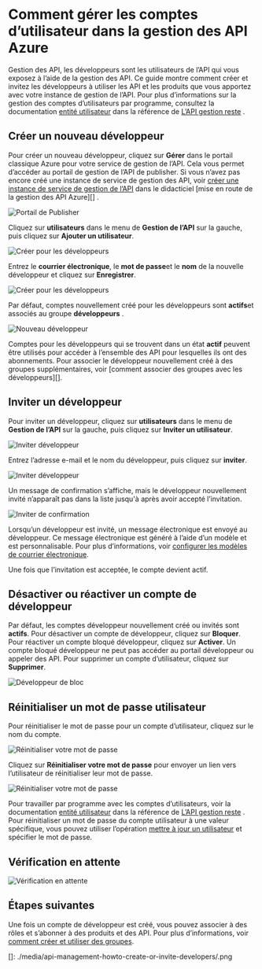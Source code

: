 <properties 
    pageTitle="Comment gérer les comptes d’utilisateur dans la gestion des API Azure | Microsoft Azure" 
    description="Apprenez à créer ou inviter des utilisateurs dans la gestion des API Azure" 
    services="api-management" 
    documentationCenter="" 
    authors="steved0x" 
    manager="erikre" 
    editor=""/>

<tags 
    ms.service="api-management" 
    ms.workload="mobile" 
    ms.tgt_pltfrm="na" 
    ms.devlang="na" 
    ms.topic="article" 
    ms.date="10/25/2016" 
    ms.author="sdanie"/>

# <a name="how-to-manage-user-accounts-in-azure-api-management"></a>Comment gérer les comptes d’utilisateur dans la gestion des API Azure

Gestion des API, les développeurs sont les utilisateurs de l’API qui vous exposez à l’aide de la gestion des API. Ce guide montre comment créer et invitez les développeurs à utiliser les API et les produits que vous apportez avec votre instance de gestion de l’API. Pour plus d’informations sur la gestion des comptes d’utilisateurs par programme, consultez la documentation [entité utilisateur](https://msdn.microsoft.com/library/azure/dn776330.aspx) dans la référence de [L’API gestion reste](https://msdn.microsoft.com/library/azure/dn776326.aspx) .

## <a name="create-developer"> </a>Créer un nouveau développeur

Pour créer un nouveau développeur, cliquez sur **Gérer** dans le portail classique Azure pour votre service de gestion de l’API. Cela vous permet d’accéder au portail de gestion de l’API de publisher. Si vous n’avez pas encore créé une instance de service de gestion des API, voir [créer une instance de service de gestion de l’API][] dans le didacticiel [mise en route de la gestion des API Azure][] .

![Portail de Publisher][api-management-management-console]

Cliquez sur **utilisateurs** dans le menu de **Gestion de l’API** sur la gauche, puis cliquez sur **Ajouter un utilisateur**.

![Créer pour les développeurs][api-management-create-developer]

Entrez le **courrier électronique**, le **mot de passe**et le **nom** de la nouvelle développeur et cliquez sur **Enregistrer**.

![Créer pour les développeurs][api-management-add-new-user]

Par défaut, comptes nouvellement créé pour les développeurs sont **actifs**et associés au groupe **développeurs** .

![Nouveau développeur][api-management-new-developer]

Comptes pour les développeurs qui se trouvent dans un état **actif** peuvent être utilisés pour accéder à l’ensemble des API pour lesquelles ils ont des abonnements. Pour associer le développeur nouvellement créé à des groupes supplémentaires, voir [comment associer des groupes avec les développeurs][].

## <a name="invite-developer"> </a>Inviter un développeur

Pour inviter un développeur, cliquez sur **utilisateurs** dans le menu de **Gestion de l’API** sur la gauche, puis cliquez sur **Inviter un utilisateur**.

![Inviter développeur][api-management-invite-developer]

Entrez l’adresse e-mail et le nom du développeur, puis cliquez sur **inviter**.

![Inviter développeur][api-management-invite-developer-window]

Un message de confirmation s’affiche, mais le développeur nouvellement invité n’apparaît pas dans la liste jusqu'à après avoir accepté l’invitation. 

![Inviter de confirmation][api-management-invite-developer-confirmation]

Lorsqu’un développeur est invité, un message électronique est envoyé au développeur. Ce message électronique est généré à l’aide d’un modèle et est personnalisable. Pour plus d’informations, voir [configurer les modèles de courrier électronique][].

Une fois que l’invitation est acceptée, le compte devient actif.

## <a name="block-developer"></a> Désactiver ou réactiver un compte de développeur

Par défaut, les comptes développeur nouvellement créé ou invités sont **actifs**. Pour désactiver un compte de développeur, cliquez sur **Bloquer**. Pour réactiver un compte bloqué développeur, cliquez sur **Activer**. Un compte bloqué développeur ne peut pas accéder au portail développeur ou appeler des API. Pour supprimer un compte d’utilisateur, cliquez sur **Supprimer**.

![Développeur de bloc][api-management-new-developer]

## <a name="reset-a-user-password"></a>Réinitialiser un mot de passe utilisateur

Pour réinitialiser le mot de passe pour un compte d’utilisateur, cliquez sur le nom du compte.

![Réinitialiser votre mot de passe][api-management-view-developer]

Cliquez sur **Réinitialiser votre mot de passe** pour envoyer un lien vers l’utilisateur de réinitialiser leur mot de passe.

![Réinitialiser votre mot de passe][api-management-reset-password]

Pour travailler par programme avec les comptes d’utilisateurs, voir la documentation [entité utilisateur](https://msdn.microsoft.com/library/azure/dn776330.aspx) dans la référence de [L’API gestion reste](https://msdn.microsoft.com/library/azure/dn776326.aspx) . Pour réinitialiser un mot de passe du compte utilisateur à une valeur spécifique, vous pouvez utiliser l’opération [mettre à jour un utilisateur](https://msdn.microsoft.com/library/azure/dn776330.aspx#UpdateUser) et spécifier le mot de passe.

## <a name="pending-verification"></a>Vérification en attente

![Vérification en attente][api-management-pending-verification]

## <a name="next-steps"> </a>Étapes suivantes

Une fois un compte de développeur est créé, vous pouvez associer à des rôles et s’abonner à des produits et des API. Pour plus d’informations, voir [comment créer et utiliser des groupes][].


[api-management-management-console]: ./media/api-management-howto-create-or-invite-developers/api-management-management-console.png
[api-management-add-new-user]: ./media/api-management-howto-create-or-invite-developers/api-management-add-new-user.png
[api-management-create-developer]: ./media/api-management-howto-create-or-invite-developers/api-management-create-developer.png
[api-management-invite-developer]: ./media/api-management-howto-create-or-invite-developers/api-management-invite-developer.png
[api-management-new-developer]: ./media/api-management-howto-create-or-invite-developers/api-management-new-developer.png
[api-management-invite-developer-window]: ./media/api-management-howto-create-or-invite-developers/api-management-invite-developer-window.png
[api-management-invite-developer-confirmation]: ./media/api-management-howto-create-or-invite-developers/api-management-invite-developer-confirmation.png
[api-management-pending-verification]: ./media/api-management-howto-create-or-invite-developers/api-management-pending-verification.png
[api-management-view-developer]: ./media/api-management-howto-create-or-invite-developers/api-management-view-developer.png
[api-management-reset-password]: ./media/api-management-howto-create-or-invite-developers/api-management-reset-password.png
[]: ./media/api-management-howto-create-or-invite-developers/.png



[Create a new developer]: #create-developer
[Invite a developer]: #invite-developer
[Deactivate or reactivate a developer account]: #block-developer
[Next steps]: #next-steps
[Comment créer et utiliser des groupes]: api-management-howto-create-groups.md
[Comment faire pour associer des groupes avec les développeurs]: api-management-howto-create-groups.md#associate-group-developer

[Prise en main avec la gestion des API Azure]: api-management-get-started.md
[Créer une instance de service de gestion de l’API]: api-management-get-started.md#create-service-instance
[Configurer les modèles de courrier électronique]: api-management-howto-configure-notifications.md#email-templates